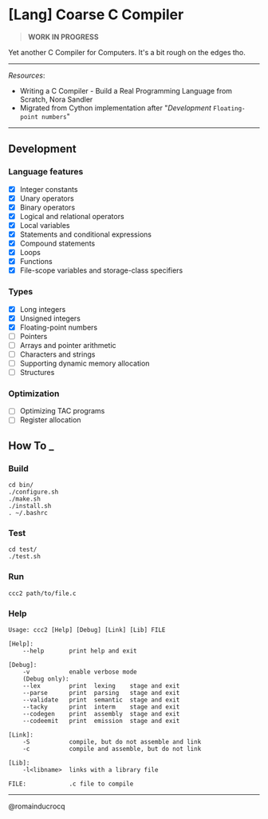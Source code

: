 # [Lang] Coarse C Compiler
> **WORK IN PROGRESS**

Yet another C Compiler for Computers. It's a bit rough on the edges tho.

****
_Resources_:
- Writing a C Compiler - Build a Real Programming Language from Scratch, Nora Sandler
- Migrated from Cython implementation after "_Development_ `Floating-point numbers`"
****

## Development

### Language features

- [x] Integer constants  
- [x] Unary operators  
- [x] Binary operators  
- [x] Logical and relational operators  
- [x] Local variables  
- [x] Statements and conditional expressions  
- [x] Compound statements  
- [x] Loops  
- [x] Functions  
- [x] File-scope variables and storage-class specifiers  

### Types

- [x] Long integers  
- [x] Unsigned integers  
- [x] Floating-point numbers  
- [ ] Pointers  
- [ ] Arrays and pointer arithmetic  
- [ ] Characters and strings  
- [ ] Supporting dynamic memory allocation  
- [ ] Structures  

### Optimization

- [ ] Optimizing TAC programs  
- [ ] Register allocation  

## How To _

### Build
```
cd bin/
./configure.sh
./make.sh
./install.sh
. ~/.bashrc
```

### Test
```
cd test/
./test.sh
```

### Run
```
ccc2 path/to/file.c
```

### Help
```
Usage: ccc2 [Help] [Debug] [Link] [Lib] FILE

[Help]:
    --help       print help and exit

[Debug]:
    -v           enable verbose mode
    (Debug only):
    --lex        print  lexing    stage and exit
    --parse      print  parsing   stage and exit
    --validate   print  semantic  stage and exit
    --tacky      print  interm    stage and exit
    --codegen    print  assembly  stage and exit
    --codeemit   print  emission  stage and exit

[Link]:
    -S           compile, but do not assemble and link
    -c           compile and assemble, but do not link

[Lib]:
    -l<libname>  links with a library file

FILE:            .c file to compile
```

****

@romainducrocq
